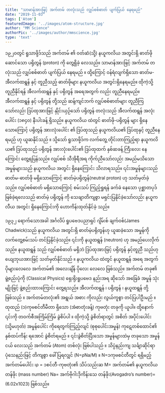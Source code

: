 ```yaml
---
title: "သာမာန်အားဖြင့် အက်တမ် တလုံးသည် လျှပ်စစ်ဓာတ် ပျက်ပြယ် နေရမည်"
date: "2019-11-03"
tags: ['Atom']
featuredImage: '../images/atom-structure.jpg'
author: "MM Science"
authorPic: '../images/author/mmscience.jpg'
type: 'text'
---
```

၁၉၂ဝတွင် ရူသာဖို့ဒ်သည် အက်တမ် ၏ ဝတ်ဆံ(သို့) နယူကလိယ အတွင်းရှိ ဓာတ်ဖိုဆောင်သော ပရိုတွန် (proton) ကို တွေ့ရှိခဲ့ လေသည်။ သာမာန်အားဖြင့် အက်တမ် တလုံးသည် လျှပ်စစ်ဓာတ် ပျက်ပြယ် နေရမည် ။ ထို့ကြောင့် ဝန်ရံလျက်ရှိသော ဓာတ်မ-အီလက်ထရွန် နှင့် တူညီသည့် ဓာတ်ဖိုများ နယူကလိယ အတွင်းရှိနေရမည်။ ထိုကဲ့သို့ တူညီနိုင်ရန် အီလက်ထရွန် နှင့် ပရိုတွန် အရေအတွက် လည်း တူညီနေရမည်။ အီလက်ထရွန် နှင့် ပရိုတွန် တို့သည် ဆန့်ကျင်ဘက် လျှပ်စစ်ဓာတ်များ တူညီကြသော်လည်း ဒြပ်ထုအားဖြင့် နှိုင်းယှဉ်သော် ပရိုတွန် တလုံးသည် အီလက်ထရွန် အလုံးပေါင်း (၁၈၄၀) နီးပါးခန့် ရှိသည်။ နယူကလိယ ထဲတွင် ဓာတ်ဖို-ပရိုတွန် များ ရှိနေသောကြောင့် ပရိုတွန် အားလုံးပေါင်း ၏ ဒြပ်ထုသည် နယူကလိယ၏ ဒြပ်ထုနှင့် တူညီနေရမည် ဟု ယူဆနိုင်သည် ။ သို့သော် ရူသာဖို့ဒ်က လက်တွေ့ တိုင်းတာကြည့်ရာ နယူကလိယ၏ ဒြပ်ထုသည် ပရိုတွန် အားလုံးပေါင်း၏ ဒြပ်ထုထက် နှစ်ဆခန့် ကြီးလေး နေကြောင်း တွေ့ရပြန်သည်။ လျှပ်စစ် သီအိုရီအရ ကိုက်ညီသော်လည်း အမည်မသိသော အမှုန်များသည် နယူကလိယ အတွင်း ရှိနေကြောင်း သိလာရသည်။ ၎င်းအမှုန်များသည် ဓာတ်မ-ဓာတ်ဖို မရှိသောကြောင့် ဓာတ်မဲ့ပရိုတွန်(neutral proton) ဟု သတ်မှတ်ခဲ့ သည်။ လျှပ်စစ်ဓာတ် မရှိသောကြောင့် စမ်းသပ် ကြည့်ရှုရန် ခက်ခဲ နေသော ပုစ္ဆာတပုဒ် ဖြစ်ခဲ့ရလေသည် ဓာတ်မဲ့ ပရိုတွန် ကို သေချာတိကျစွာ မရှင်းပြနိုင်ခဲ့သော်လည်း နယူကလီယ အတွင်း ရှိနေကြောင်းကို ဟောကိန်းထုတ်နိုင်ခဲ့ သည်။

၁၉၃၂ ရောက်သောအခါ အင်္ဂလိပ် ရူပဗေဒပညာရှင် ဂျိမ်းစ် ချက်ဝစ်(James Chadwick)သည် နယူကလိယ အတွင်းရှိ ဓာတ်မဲ့ပရိုတွန်ဟု ယူဆခဲ့သော အမှုန်ကို လက်တွေ့စမ်းသပ် တင်ပြနိုင်ခဲ့သည်။ ၎င်းကို နယူထရွန် (neutron) ဟု အမည်ပေးလိုက် သည်။ နယူထရွန် သည် လျှပ်စစ်ဓာတ် မရှိဘဲ ဒြပ်ထုအားဖြင့် ပရိုတွန် နှင့်တူညီ သည်ဟု ယျေဘုယအားဖြင့် သတ်မှတ်နိုင်သည် ။ နယူကလိယ ထဲတွင် နယူထရွန် အရေ အတွက် ပိုများလေလေ အက်တမ်၏ အလေးချိန် ပိုလေး လေလေ ဖြစ်သည်။ အက်တမ် တခု၏ ဖွဲ့စည်းပုံကို (Classical Physics) ရှေးရိုးရူပဗေဒ နည်းအရ ဆိုသော် အခြေခံ အမှုန် သုံးမျိုးဖြင့် ဖွဲ့စည်းထားကြောင်း တွေ့ရသည်။ အီလက်ထရွန် ၊ ပရိုတွန် ၊ နယူထရွန် တို့ဖြစ်သည် ။ အက်တမ်တလုံး၏ အရွယ် အစား ကိုလည်း လွယ်ကူစွာ တင်ပြပါဦးမည် ။ ထုထည် (၁)ကုဗစင်တီမီတာ ရှိသော (အံစာတုံးခန့်) ကုဗတုံး တခုကို ယူပါ။ ထို့နောက် ၎င်းကို တဝက်စီအကြိမ်ကြိမ် ခွဲစိပ်ပါ ။ ထိုကဲ့သို့ ခွဲစိတ်ရာတွင် အစိတ် အပိုင်းပေါင်း (သို့မဟုတ်) အမှုန်ပေါင်း ကိုရေတွက်ကြည့်လျင် (စုစုပေါင်းအမှုန်) ကုဋေတစ်ထောင်၏ နှစ်ထပ်ကိန်း ရအောင် ခွဲစိတ်ရမည် ။ ၎င်းခွဲစိတ်ပြီးသော အမှုန်များထဲမှ တခုသော အမှုန်ငယ် လေးသည် အက်တမ် (Atom) တစ်လုံး ဖြစ်ပါသည် ။ သိပ္ပံနည်းကျ သင်္ချာဆိုင်ရာ ပုံသေနည်းဖြင့် တိကျစွာ ဖေါ်ပြရလျှင် (N=ρNa/M) ။ N=၁ကုဗစင်တီတွင် ရရှိမည့်အက်တမ်ပေါင်း ၊ρ = ၁စင်တီ-ကုဗတုံး၏ သိပ်သည်းဆ M= အက်တမ်၏ နယူကလိယတန်ဖိုး (mass number) Na= အက်ဗိုဂါးဒိုကိန်းသေ တန်ဖိုး(Avogadro’s number)= (6.02x1023) ဖြစ်သည်။
